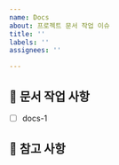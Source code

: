 ```yaml
---
name: Docs
about: 프로젝트 문서 작업 이슈
title: ''
labels: ''
assignees: ''

---
```


## 📝 문서 작업 사항

<!-- 어떤 문서 작업을 진행했는지 알려주세요. -->

- [ ] docs-1

## 📖 참고 사항

<!-- 레퍼런스, 스크린샷 등을 넣어 주세요. -->
